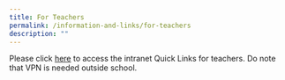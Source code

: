 ```yaml
---
title: For Teachers
permalink: /information-and-links/for-teachers
description: ""
---
```

Please click [here](https://go.gov.sg/bsss-useful-links-trs) to access the intranet Quick Links for teachers. Do note that VPN is needed outside school.